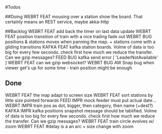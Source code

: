 #Todos

##Doing
WEBRT FEAT mousing over a station show the board. That certainly means an REST service, maybe akka-http

##Backlog
WEBRT FEAT add back the timer on last data update
WEBRT FEAT position transition of train with a nice trailing fade out
WEBRT BUG  positions & stations moves when panning the map. + stations come with a gliding transitions
KAFKA FEAT kafka station boards. Volme of data is too big for every few seconds. check first how much we reduce the transfer. Can we gzip messages?
FEED  BUG  kafka send error [ 'LeaderNotAvailable' ]
WEBRT FEAT can we gzip websocket?
WEBRT BUG  AW Snap bug when viewer get's up for some time - train position might be enough

## Done

WEBRT FEAT the map adapt to screen size
WEBRT FEAT sort stations by little size pointed forwards
FEED  IMPR mock feeder must put actual date...
WEBRT IMPR train pos as dot, bigger, then category, then name (+dest?)
KAFKA IMPR kafka positions snapshot message should be tablified. Volme of data is too big for every few seconds. check first how much we reduce the transfer. Can we gzip messages?
WEBRT FEAT train circle evolves w/ zoom
WEBRT FEAT #delay is a an arc + size change with zoom
